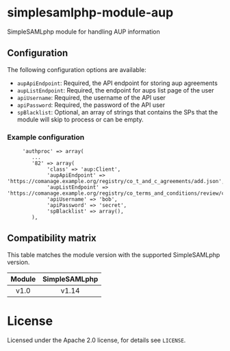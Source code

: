 # simplesamlphp-module-aup
SimpleSAMLphp module for handling AUP information

## Configuration

The following configuration options are available:
  - `aupApiEndpoint`: Required, the API endpoint for storing aup agreements
  - `aupListEndpoint`: Required, the endpoint for aups list page of the user
  - `apiUsername`: Required, the username of the API user
  - `apiPassword`: Required, the password of the API user
  - `spBlacklist`: Optional, an array of strings that contains the SPs that the module will skip to process or can be empty.

### Example configuration

```
     'authproc' => array(
        ...
        '82' => array(
             'class' => 'aup:Client',
             'aupApiEndpoint' => 'https://comanage.example.org/registry/co_t_and_c_agreements/add.json',
             'aupListEndpoint' => 'https://comanage.example.org/registry/co_terms_and_conditions/review/copersonid:%registryUserId%',
             'apiUsername' => 'bob',
             'apiPassword' => 'secret',
             'spBlacklist' => array(),
        ),
```

## Compatibility matrix

This table matches the module version with the supported SimpleSAMLphp version.

| Module |  SimpleSAMLphp |
|:------:|:--------------:|
| v1.0   | v1.14          |

# License

Licensed under the Apache 2.0 license, for details see `LICENSE`.
